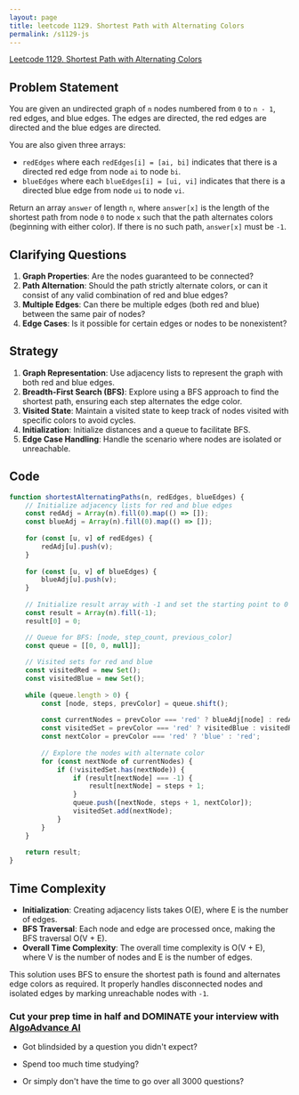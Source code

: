 ```yaml
---
layout: page
title: leetcode 1129. Shortest Path with Alternating Colors
permalink: /s1129-js
---
```

[Leetcode 1129. Shortest Path with Alternating Colors](https://algoadvance.github.io/algoadvance/l1129)
## Problem Statement

You are given an undirected graph of `n` nodes numbered from `0` to `n - 1`, red edges, and blue edges. The edges are directed, the red edges are directed and the blue edges are directed.

You are also given three arrays:
- `redEdges` where each `redEdges[i] = [ai, bi]` indicates that there is a directed red edge from node `ai` to node `bi`.
- `blueEdges` where each `blueEdges[i] = [ui, vi]` indicates that there is a directed blue edge from node `ui` to node `vi`.

Return an array `answer` of length `n`, where `answer[x]` is the length of the shortest path from node `0` to node `x` such that the path alternates colors (beginning with either color). If there is no such path, `answer[x]` must be `-1`.

## Clarifying Questions

1. **Graph Properties**: Are the nodes guaranteed to be connected?
2. **Path Alternation**: Should the path strictly alternate colors, or can it consist of any valid combination of red and blue edges?
3. **Multiple Edges**: Can there be multiple edges (both red and blue) between the same pair of nodes?
4. **Edge Cases**: Is it possible for certain edges or nodes to be nonexistent?

## Strategy

1. **Graph Representation**: Use adjacency lists to represent the graph with both red and blue edges.
2. **Breadth-First Search (BFS)**: Explore using a BFS approach to find the shortest path, ensuring each step alternates the edge color.
3. **Visited State**: Maintain a visited state to keep track of nodes visited with specific colors to avoid cycles.
4. **Initialization**: Initialize distances and a queue to facilitate BFS.
5. **Edge Case Handling**: Handle the scenario where nodes are isolated or unreachable.

## Code

```javascript
function shortestAlternatingPaths(n, redEdges, blueEdges) {
    // Initialize adjacency lists for red and blue edges
    const redAdj = Array(n).fill(0).map(() => []);
    const blueAdj = Array(n).fill(0).map(() => []);
    
    for (const [u, v] of redEdges) {
        redAdj[u].push(v);
    }
    
    for (const [u, v] of blueEdges) {
        blueAdj[u].push(v);
    }
    
    // Initialize result array with -1 and set the starting point to 0
    const result = Array(n).fill(-1);
    result[0] = 0;

    // Queue for BFS: [node, step_count, previous_color]
    const queue = [[0, 0, null]];
    
    // Visited sets for red and blue
    const visitedRed = new Set();
    const visitedBlue = new Set();
    
    while (queue.length > 0) {
        const [node, steps, prevColor] = queue.shift();
        
        const currentNodes = prevColor === 'red' ? blueAdj[node] : redAdj[node];
        const visitedSet = prevColor === 'red' ? visitedBlue : visitedRed;
        const nextColor = prevColor === 'red' ? 'blue' : 'red';
        
        // Explore the nodes with alternate color
        for (const nextNode of currentNodes) {
            if (!visitedSet.has(nextNode)) {
                if (result[nextNode] === -1) {
                    result[nextNode] = steps + 1;
                }
                queue.push([nextNode, steps + 1, nextColor]);
                visitedSet.add(nextNode);
            }
        }
    }
    
    return result;
}
```

## Time Complexity

- **Initialization**: Creating adjacency lists takes O(E), where E is the number of edges.
- **BFS Traversal**: Each node and edge are processed once, making the BFS traversal O(V + E).
- **Overall Time Complexity**: The overall time complexity is O(V + E), where V is the number of nodes and E is the number of edges.

This solution uses BFS to ensure the shortest path is found and alternates edge colors as required. It properly handles disconnected nodes and isolated edges by marking unreachable nodes with `-1`.


### Cut your prep time in half and DOMINATE your interview with [AlgoAdvance AI](https://algoAdvance.com)

- Got blindsided by a question you didn't expect?

- Spend too much time studying?

- Or simply don't have the time to go over all 3000 questions?

